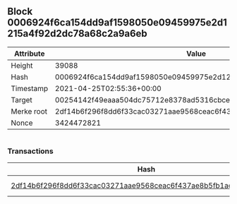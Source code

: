## Block 0006924f6ca154dd9af1598050e09459975e2d1215a4f92d2dc78a68c2a9a6eb

Attribute | Value
--- | ---
Height | 39088
Hash | 0006924f6ca154dd9af1598050e09459975e2d1215a4f92d2dc78a68c2a9a6eb
Timestamp | 2021-04-25T02:55:36+00:00
Target | 00254142f49eaaa504dc75712e8378ad5316cbcead634704b3734b6271167cc4
Merke root | 2df14b6f296f8dd6f33cac03271aae9568ceac6f437ae8b5fb1ad60d9d08e7b8
Nonce | 3424472821

```

```

### Transactions

Hash | Amount
--- | ---
[2df14b6f296f8dd6f33cac03271aae9568ceac6f437ae8b5fb1ad60d9d08e7b8](2df14b6f296f8dd6f33cac03271aae9568ceac6f437ae8b5fb1ad60d9d08e7b8.md) | 10.00000000 SKEPTI 
